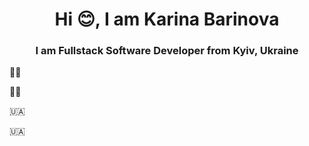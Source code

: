 <h1 align="center">Hi 😊, I am Karina Barinova</h1>
<h3 align="center">I am Fullstack Software Developer from Kyiv, Ukraine</h3>

<p align="center">
    <p height='50px'>👩‍💻
    </p>
    <p height='50px'>🏳️‍🌈
    </p>
    <p height='50px'>🇺🇦
    </p>
    <p height='50px'>🇺🇦
    </p>
</p>